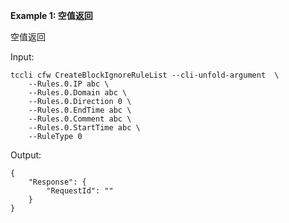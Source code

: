 **Example 1: 空值返回**

空值返回

Input: 

```
tccli cfw CreateBlockIgnoreRuleList --cli-unfold-argument  \
    --Rules.0.IP abc \
    --Rules.0.Domain abc \
    --Rules.0.Direction 0 \
    --Rules.0.EndTime abc \
    --Rules.0.Comment abc \
    --Rules.0.StartTime abc \
    --RuleType 0
```

Output: 
```
{
    "Response": {
        "RequestId": ""
    }
}
```

